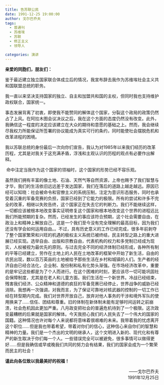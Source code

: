 ```yaml
---
title: 告苏联公民
date: 1991-12-25 19:00:00
author: 戈尔巴乔夫
tags:
  - 普通刊
  - 苏维埃
  - 苏联
  - 修正主义
  - 领导人

categories: 演讲
---
```


**亲爱的同胞们，朋友们：**

​	鉴于最近建立独立国家联合体成立后的情况，我宣布辞去我作为苏维埃社会主义共和国联盟总统的职务。

​	我一直以来坚决支持国家的独立、自主和加盟共和国的主权，但同时我也支持维护政权联合，国家统一。

​	事态发展背离了初衷，即使我不能赞同的解体这个国家，分裂这个政局的政策仍然占了上风。在阿拉木图会议决议之后，我在这个方面的态度仍然没有改变。此外，我确信这一程度的决定应该建立在大众的期待和意愿的基础之上。然而，我会继续尽我权力所能保证所签署的协议能成为真实可行的条约，同时能使社会摆脱危机和改革进程的困境。

​	我以苏联总统的身份最后一次向你们宣告，我认为对1985年以来我们经历的改革历程，尤其是对我关于这充满矛盾，浮浅和主观认识的历程的观点有必要作出解释。

​	命中注定当我作为这个国家的领袖时，这个国家的形势已经不容乐观。

​	虽然我们拥有丰富的像土地、石油、天然气等自然资源，上帝也赐予了我们智慧与才华，我们的生活依旧远远差于发达国家，我们在落后的道路上越走越远。原因已经可以知晓：社会被命令和官僚主义的系统压制，注定为意识形态服务，同时也承受着沉重的军备竞赛的负担，国家已经到了它能力的极限。所有的尝试和许多不完全的改革，相继以失败告终，这个国家正在失去它的判断力。我们不能继续这样，一切都应该被根本地改变事实证明修复这个国家和根本地改变这个世界的进程远比我们所能预期的复杂。然而，已经发生的事应该符合预期，这个社会需要自由，在政治上和精神上解放自己，这是一个我们至今没有完全理解的最高目标，因为我们还没有学会如何运用自由。。不过，具有历史意义的工作已经完成，很多年前剥夺了整个国家繁荣和兴旺的机遇的极权主义系统已被终结，民主转型之路上的重大进展已经实现。选举自由、出版和宗教自由，代表机构的权力和多党制已经成为现实，人权被视为最优先的原则。与过去完全不同的经济体制已经形成，各种所有制的平等已经建立，劳作在土地上的人民在土地改革的框架中开始了新生活，自由的农民出现，数以百万英亩的土地被给予那些生活在乡村和城镇的人们。生产者的经济自由已经合法化，企业制、股份制和私有化势头渐强。在市场经济改革中，重要的是牢记这些都是为了个人而进行。在这个困难的时刻，更应该尽一切可能巩固社会保障制度，尤其是在老人和儿童方面。我们生活在一个新世界。冷战已经结束，残害我们经济、公众精神和道德的疯狂的军备竞赛已经停止，世界战争的威胁已经消除。我想再一次强调，对我而言，为了保证可靠地对核武器的控制的一切工作已经在转型期内完成。我们对世界开放自己，放弃对他人事务的干涉和境外军队的使用换来了……信任、团结和尊重。旧的体制在新体制未能有足够时间运转之前崩溃，社会危机因此更加严重。八月政变把社会的普遍危机待到了一个极限。这次政变最糟糕的后果就是国家的解体。今天我担心我们的人民失去了一个伟大的国家的国籍。这种情况也许对每个人来说都将意味着很艰难的未来。我带着我的忧虑离开这个职位……但是我也带着希望，带着对你们的信心，这种信心来自你们的智慧和精神的力量。我们是一个杰出的文明的继承人，这个文明进入新的、现代化和有尊严的新生取决于你们每一个人。一些错误完全可以被避免，很多事情可以做得更好……但是我确信或早或晚我们共同的努力会有结果，我们的国家会成为一个繁荣而民主的社会！

**谨此向各位致以我最美好的祝福！**

<p align="right">——戈尔巴乔夫<br>1991年12月25日</p>